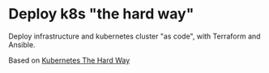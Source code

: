 # Deploy k8s "the hard way"

Deploy infrastructure and kubernetes cluster "as code", with Terraform and Ansible.

Based on [Kubernetes The Hard Way](https://github.com/kelseyhightower/kubernetes-the-hard-way)
